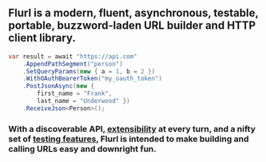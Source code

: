 ## Flurl is a modern, fluent, asynchronous, testable, portable, buzzword-laden URL builder and HTTP client library.

````c#
var result = await "https://api.com"
    .AppendPathSegment("person")
    .SetQueryParams(new { a = 1, b = 2 })
    .WithOAuthBearerToken("my_oauth_token")
    .PostJsonAsync(new {
        first_name = "Frank",
        last_name = "Underwood" })
    .ReceiveJson<Person>();
````

### With a discoverable API, [extensibility](extensibility) at every turn, and a nifty set of [testing features](testable-http), Flurl is intended to make building and calling URLs easy and downright fun.
